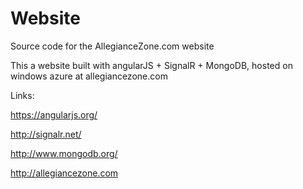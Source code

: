 Website
=======

Source code for the AllegianceZone.com website

This a website built with angularJS + SignalR + MongoDB, hosted on windows azure at allegiancezone.com

Links:

https://angularjs.org/

http://signalr.net/

http://www.mongodb.org/

http://allegiancezone.com
